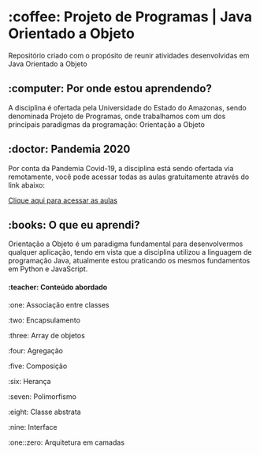 <h1 align="left">:coffee: Projeto de Programas | Java Orientado a Objeto</h1>
<p> Repositório criado com o propósito de reunir atividades desenvolvidas em Java Orientado a Objeto </p>

<h2 align="left">:computer: Por onde estou aprendendo? </h2>
<p> A disciplina é ofertada pela Universidade do Estado do Amazonas, sendo denominada Projeto de Programas, onde trabalhamos com um dos principais paradigmas da programação: Orientação a Objeto </p>

<h2 align="left">:doctor: Pandemia 2020</h2>
<p> Por conta da Pandemia Covid-19, a disciplina está sendo ofertada via remotamente, você pode acessar todas as aulas gratuitamente através do link abaixo: </p>
<p> <a href="https://www.youtube.com/playlist?list=PL-LIyhnUCPkEM8AVWc1EBdizgLlHAQcDB">Clique aqui para acessar as aulas</a></p>

<h2 align="left">:books: O que eu aprendi?</h2>
<p> Orientação a Objeto é um paradigma fundamental para desenvolvermos qualquer aplicação, tendo em vista que a disciplina utilizou a linguagem de programação Java, atualmente estou praticando os mesmos fundamentos em Python e JavaScript.</p>
<h4 align="left">:teacher: Conteúdo abordado</h4>
<p>:one: Associação entre classes</p>
<p>:two: Encapsulamento</p>
<p>:three: Array de objetos</p>
<p>:four: Agregação</p>
<p>:five: Composição</p>
<p>:six: Herança</p>
<p>:seven: Polimorfismo</p>
<p>:eight: Classe abstrata</p>
<p>:nine: Interface</p>
<p>:one::zero: Arquitetura em camadas</p>